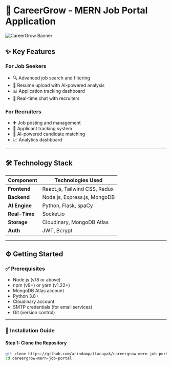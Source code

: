 # 💼 CareerGrow - MERN Job Portal Application

![CareerGrow Banner](https://via.placeholder.com/1200x400?text=CareerGrow+MERN+Job+Portal)

## ✨ Key Features

### For Job Seekers
- 🔍 Advanced job search and filtering
- 📄 Resume upload with AI-powered analysis
- 📊 Application tracking dashboard
- 💬 Real-time chat with recruiters

### For Recruiters
- ➕ Job posting and management
- 👥 Applicant tracking system
- 🧠 AI-powered candidate matching
- 📈 Analytics dashboard

---

## 🛠️ Technology Stack

| Component       | Technologies Used                  |
|-----------------|------------------------------------|
| **Frontend**    | React.js, Tailwind CSS, Redux      |
| **Backend**     | Node.js, Express.js, MongoDB       |
| **AI Engine**   | Python, Flask, spaCy               |
| **Real-Time**   | Socket.io                          |
| **Storage**     | Cloudinary, MongoDB Atlas          |
| **Auth**        | JWT, Bcrypt                        |

---

## ⚙️ Getting Started

### ✅ Prerequisites

- Node.js (v18 or above)
- npm (v9+) or yarn (v1.22+)
- MongoDB Atlas account
- Python 3.8+
- Cloudinary account
- SMTP credentials (for email services)
- Git (version control)

---

### 🔧 Installation Guide

#### **Step 1: Clone the Repository**
```bash
git clone https://github.com/arindampattanayak/careergrow-mern-job-portal.git
cd careergrow-mern-job-portal
